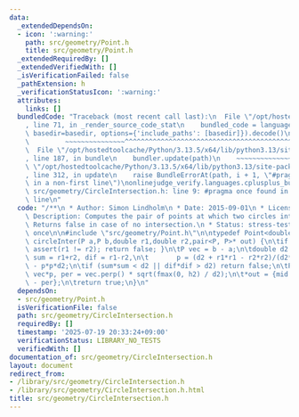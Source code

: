```yaml
---
data:
  _extendedDependsOn:
  - icon: ':warning:'
    path: src/geometry/Point.h
    title: src/geometry/Point.h
  _extendedRequiredBy: []
  _extendedVerifiedWith: []
  _isVerificationFailed: false
  _pathExtension: h
  _verificationStatusIcon: ':warning:'
  attributes:
    links: []
  bundledCode: "Traceback (most recent call last):\n  File \"/opt/hostedtoolcache/Python/3.13.5/x64/lib/python3.13/site-packages/onlinejudge_verify/documentation/build.py\"\
    , line 71, in _render_source_code_stat\n    bundled_code = language.bundle(stat.path,\
    \ basedir=basedir, options={'include_paths': [basedir]}).decode()\n          \
    \         ~~~~~~~~~~~~~~~^^^^^^^^^^^^^^^^^^^^^^^^^^^^^^^^^^^^^^^^^^^^^^^^^^^^^^^^^^^^^^^^^^\n\
    \  File \"/opt/hostedtoolcache/Python/3.13.5/x64/lib/python3.13/site-packages/onlinejudge_verify/languages/cplusplus.py\"\
    , line 187, in bundle\n    bundler.update(path)\n    ~~~~~~~~~~~~~~^^^^^^\n  File\
    \ \"/opt/hostedtoolcache/Python/3.13.5/x64/lib/python3.13/site-packages/onlinejudge_verify/languages/cplusplus_bundle.py\"\
    , line 312, in update\n    raise BundleErrorAt(path, i + 1, \"#pragma once found\
    \ in a non-first line\")\nonlinejudge_verify.languages.cplusplus_bundle.BundleErrorAt:\
    \ src/geometry/CircleIntersection.h: line 9: #pragma once found in a non-first\
    \ line\n"
  code: "/**\n * Author: Simon Lindholm\n * Date: 2015-09-01\n * License: CC0\n *\
    \ Description: Computes the pair of points at which two circles intersect.\n *\
    \ Returns false in case of no intersection.\n * Status: stress-tested\n */\n#pragma\
    \ once\n\n#include \"src/geometry/Point.h\"\n\ntypedef Point<double> P;\nbool\
    \ circleInter(P a,P b,double r1,double r2,pair<P, P>* out) {\n\tif (a == b) {\
    \ assert(r1 != r2); return false; }\n\tP vec = b - a;\n\tdouble d2 = vec.dist2(),\
    \ sum = r1+r2, dif = r1-r2,\n\t       p = (d2 + r1*r1 - r2*r2)/(d2*2), h2 = r1*r1\
    \ - p*p*d2;\n\tif (sum*sum < d2 || dif*dif > d2) return false;\n\tP mid = a +\
    \ vec*p, per = vec.perp() * sqrt(fmax(0, h2) / d2);\n\t*out = {mid + per, mid\
    \ - per};\n\treturn true;\n}\n"
  dependsOn:
  - src/geometry/Point.h
  isVerificationFile: false
  path: src/geometry/CircleIntersection.h
  requiredBy: []
  timestamp: '2025-07-19 20:33:24+09:00'
  verificationStatus: LIBRARY_NO_TESTS
  verifiedWith: []
documentation_of: src/geometry/CircleIntersection.h
layout: document
redirect_from:
- /library/src/geometry/CircleIntersection.h
- /library/src/geometry/CircleIntersection.h.html
title: src/geometry/CircleIntersection.h
---
```

